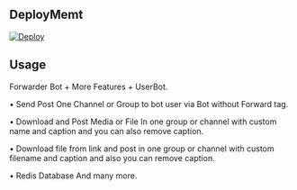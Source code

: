 ## DeployMemt

[![Deploy](https://www.herokucdn.com/deploy/button.svg)](https://dashboard.heroku.com/new?template=https://github.com/kaif-00z/ForwarderBot)

## Usage

Forwarder Bot + More Features + UserBot.

• Send Post One Channel or Group  to bot user via Bot without Forward tag.

• Download and Post Media or File In one group or channel with custom name and caption and you can also remove caption.

• Download file from link and  post in one group or channel with custom filename and caption and also you can remove caption.

• Redis Database And many more.


